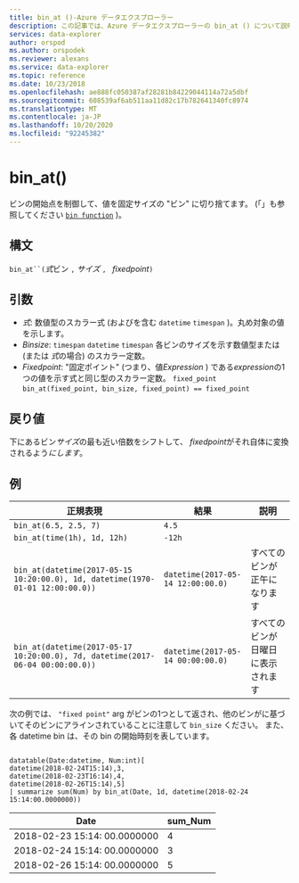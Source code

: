 ```yaml
---
title: bin_at ()-Azure データエクスプローラー
description: この記事では、Azure データエクスプローラーの bin_at () について説明します。
services: data-explorer
author: orspod
ms.author: orspodek
ms.reviewer: alexans
ms.service: data-explorer
ms.topic: reference
ms.date: 10/23/2018
ms.openlocfilehash: ae888fc050387af28281b84229044114a72a5dbf
ms.sourcegitcommit: 608539af6ab511aa11d82c17b782641340fc8974
ms.translationtype: MT
ms.contentlocale: ja-JP
ms.lasthandoff: 10/20/2020
ms.locfileid: "92245382"
---
```

# <a name="bin_at"></a>bin_at()

ビンの開始点を制御して、値を固定サイズの "ビン" に切り捨てます。
(「」も参照してください [`bin function`](./binfunction.md) )。

## <a name="syntax"></a>構文

`bin_at``(`*式*ビン `,` *サイズ* `, ` *fixedpoint*`)`

## <a name="arguments"></a>引数

* *式*: 数値型のスカラー式 (およびを含む `datetime` `timespan` )。丸め対象の値を示します。
* *Binsize*: `timespan` `datetime` `timespan` 各ビンのサイズを示す数値型または (または *式*の場合) のスカラー定数。
* *Fixedpoint*: "固定ポイント" (つまり、値*Expression* ) である*expression*の1つの値を示す式と同じ型のスカラー定数。 `fixed_point` `bin_at(fixed_point, bin_size, fixed_point) == fixed_point`

## <a name="returns"></a>戻り値

下にあるビン*サイズ*の最も近い倍数をシフトして、 *fixedpoint*がそれ自体に変換されるよう*にします*。

## <a name="examples"></a>例

|正規表現                                                                    |結果                           |説明                   |
|------------------------------------------------------------------------------|---------------------------------|---------------------------|
|`bin_at(6.5, 2.5, 7)`                                                         |`4.5`                            ||
|`bin_at(time(1h), 1d, 12h)`                                                   |`-12h`                           ||
|`bin_at(datetime(2017-05-15 10:20:00.0), 1d, datetime(1970-01-01 12:00:00.0))`|`datetime(2017-05-14 12:00:00.0)`|すべてのビンが正午になります   |
|`bin_at(datetime(2017-05-17 10:20:00.0), 7d, datetime(2017-06-04 00:00:00.0))`|`datetime(2017-05-14 00:00:00.0)`|すべてのビンが日曜日に表示されます|


次の例では、 `"fixed point"` arg がビンの1つとして返され、他のビンがに基づいてそのビンにアラインされていることに注意して `bin_size` ください。 また、各 datetime bin は、その bin の開始時刻を表しています。

<!-- csl: https://help.kusto.windows.net:443/Samples -->
```kusto

datatable(Date:datetime, Num:int)[
datetime(2018-02-24T15:14),3,
datetime(2018-02-23T16:14),4,
datetime(2018-02-26T15:14),5]
| summarize sum(Num) by bin_at(Date, 1d, datetime(2018-02-24 15:14:00.0000000)) 
```

|Date|sum_Num|
|---|---|
|2018-02-23 15:14: 00.0000000|4|
|2018-02-24 15:14: 00.0000000|3|
|2018-02-26 15:14: 00.0000000|5|
